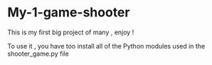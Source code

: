 # My-1-game-shooter
This is my first big project of many , enjoy !

To use it , you have too install all of the Python modules used in the shooter_game.py file 
